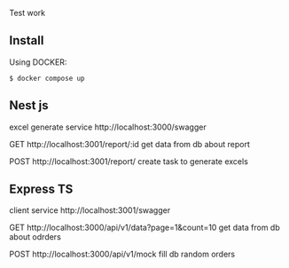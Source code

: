 Test work

## Install

Using DOCKER:
```
$ docker compose up
```

## Nest js
excel generate service
http://localhost:3000/swagger

GET http://localhost:3001/report/:id
get data from db about report

POST http://localhost:3001/report/
create task to generate excels



## Express TS
client service
http://localhost:3001/swagger

GET http://localhost:3000/api/v1/data?page=1&count=10
get data from db about odrders

POST http://localhost:3000/api/v1/mock
fill db random orders